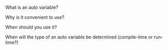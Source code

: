 What is an auto variable?


Why is it convenient to use?


When should you use it?


When will the type of an auto variable be determined (compile-time or run-time?)

